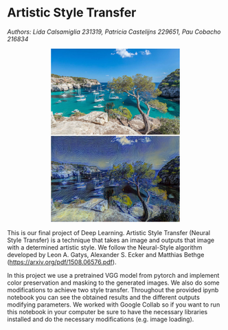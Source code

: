 # Artistic Style Transfer
*Authors: Lida Calsamiglia 231319, Patricia Castelijns 229651, Pau Cobacho 216834*

<div align="center">
    <img src="data/sea.jpg" width="300" height="200">
    <img src="data/sea_vangogh.png"  width="300" height="200">
</div>

This is our final project of Deep Learning. Artistic Style Transfer (Neural Style Transfer) is a technique that takes an image and outputs that image with a determined artistic style. We follow the Neural-Style algorithm developed by Leon A. Gatys, Alexander S. Ecker and Matthias Bethge (https://arxiv.org/pdf/1508.06576.pdf).  

In this project we use a pretrained VGG model from pytorch and implement color preservation and masking to the generated images. We also do some modifications to achieve two style transfer. Throughout the provided ipynb notebook you can see the obtained results and the different outputs modifying parameters. We worked with Google Collab so if you want to run this notebook in your computer be sure to have the necessary libraries installed and do the necessary modifications (e.g. image loading). 
